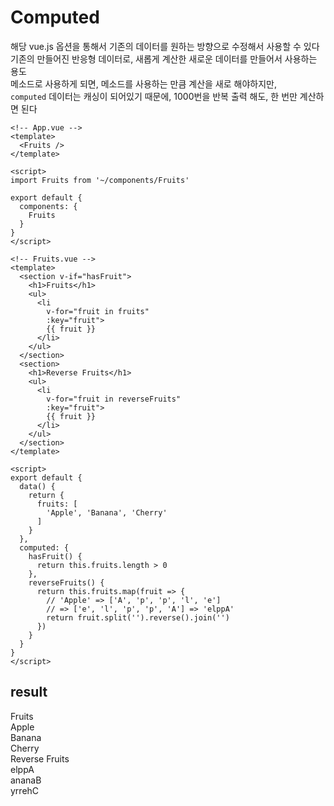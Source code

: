 # Computed
해당 vue.js 옵션을 통해서 기존의 데이터를 원하는 방향으로 수정해서 사용할 수 있다
기존의 만들어진 반응형 데이터로, 새롭게 계산한 새로운 데이터를 만들어서 사용하는 용도  
메소드로 사용하게 되면, 메소드를 사용하는 만큼 계산을 새로 해야하지만,  
`computed` 데이터는 캐싱이 되어있기 때문에, 1000번을 반복 출력 해도, 한 번만 계산하면 된다


```vue
<!-- App.vue -->
<template>
  <Fruits />
</template>

<script>
import Fruits from '~/components/Fruits'

export default {
  components: {
    Fruits
  }
}
</script>

<!-- Fruits.vue -->
<template>
  <section v-if="hasFruit">
    <h1>Fruits</h1>
    <ul>
      <li
        v-for="fruit in fruits"
        :key="fruit">
        {{ fruit }}
      </li>
    </ul>
  </section>
  <section>
    <h1>Reverse Fruits</h1>
    <ul>
      <li
        v-for="fruit in reverseFruits"
        :key="fruit">
        {{ fruit }}
      </li>
    </ul>
  </section>
</template>

<script>
export default {
  data() {
    return {
      fruits: [
        'Apple', 'Banana', 'Cherry'
      ]
    }
  },
  computed: {
    hasFruit() {
      return this.fruits.length > 0
    },
    reverseFruits() {
      return this.fruits.map(fruit => {
        // 'Apple' => ['A', 'p', 'p', 'l', 'e']
        // => ['e', 'l', 'p', 'p', 'A'] => 'elppA'
        return fruit.split('').reverse().join('')
      })
    }
  }
}
</script>
```

## result
Fruits  
Apple  
Banana  
Cherry  
Reverse Fruits  
elppA  
ananaB  
yrrehC